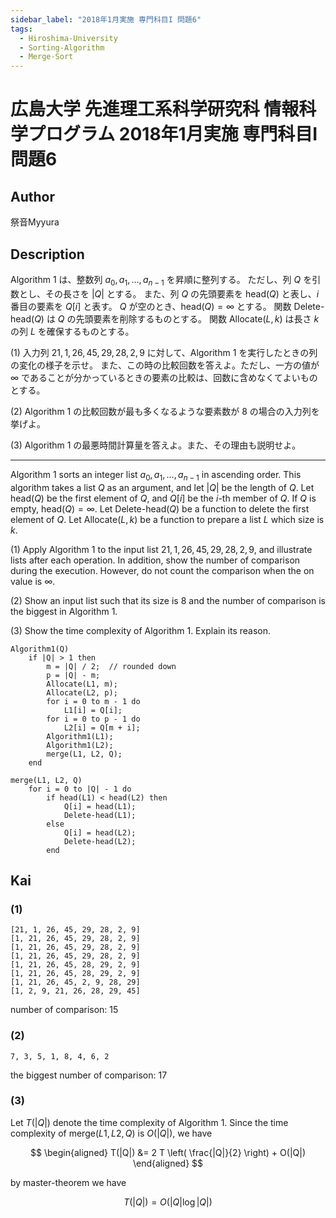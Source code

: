 ```yaml
---
sidebar_label: "2018年1月実施 専門科目I 問題6"
tags:
  - Hiroshima-University
  - Sorting-Algorithm
  - Merge-Sort
---
```

# 広島大学 先進理工系科学研究科 情報科学プログラム 2018年1月実施 専門科目I 問題6


## **Author**
祭音Myyura

## **Description**
Algorithm 1 は、整数列 $a_0, a_1, \ldots, a_{n-1}$ を昇順に整列する。
ただし、列 $Q$ を引数とし、その長さを $|Q|$ とする。
また、列 $Q$ の先頭要素を $\text{head}(Q)$ と表し、$i$ 番目の要素を $Q[i]$ と表す。
$Q$ が空のとき、$\text{head}(Q) = \infty$ とする。
関数 $\text{Delete-head}(Q)$ は $Q$ の先頭要素を削除するものとする。
関数 $\text{Allocate}(L, k)$ は長さ $k$ の列 $L$ を確保するものとする。

(1) 入力列 $21, 1, 26, 45, 29, 28, 2, 9$ に対して、Algorithm 1 を実行したときの列の変化の様子を示せ。
また、この時の比較回数を答えよ。ただし、一方の値が $\infty$ であることが分かっているときの要素の比較は、回数に含めなくてよいものとする。

(2) Algorithm 1 の比較回数が最も多くなるような要素数が $8$ の場合の入力列を挙げよ。

(3) Algorithm 1 の最悪時間計算量を答えよ。また、その理由も説明せよ。

------------------------------------------

Algorithm 1 sorts an integer list $a_0, a_1, \ldots, a_{n-1}$ in ascending order.
This algorithm takes a list $Q$ as an argument, and let $|Q|$ be the length of $Q$.
Let $\text{head}(Q)$ be the first element of $Q$, and $Q[i]$ be the $i$-th member of $Q$.
If $Q$ is empty, $\text{head}(Q) = \infty$.
Let $\text{Delete-head}(Q)$ be a function to delete the first element of $Q$.
Let $\text{Allocate}(L, k)$ be a function to prepare a list $L$ which size is $k$.

(1) Apply Algorithm 1 to the input list $21, 1, 26, 45, 29, 28, 2, 9,$ and illustrate lists after each operation.
In addition, show the number of comparison during the execution.
However, do not count the comparison when the on value is $\infty$.

(2) Show an input list such that its size is $8$ and the number of comparison is the biggest in Algorithm 1.

(3) Show the time complexity of Algorithm 1. Explain its reason.

```text
Algorithm1(Q)
    if |Q| > 1 then
        m = |Q| / 2;  // rounded down
        p = |Q| - m;
        Allocate(L1, m);
        Allocate(L2, p);
        for i = 0 to m - 1 do
            L1[i] = Q[i];
        for i = 0 to p - 1 do
            L2[i] = Q[m + i];
        Algorithm1(L1);
        Algorithm1(L2);
        merge(L1, L2, Q);
    end

merge(L1, L2, Q)
    for i = 0 to |Q| - 1 do
        if head(L1) < head(L2) then
            Q[i] = head(L1);
            Delete-head(L1);
        else
            Q[i] = head(L2);
            Delete-head(L2);
        end
```

## **Kai**
### (1)

```text
[21, 1, 26, 45, 29, 28, 2, 9]
[1, 21, 26, 45, 29, 28, 2, 9]
[1, 21, 26, 45, 29, 28, 2, 9]
[1, 21, 26, 45, 29, 28, 2, 9]
[1, 21, 26, 45, 28, 29, 2, 9]
[1, 21, 26, 45, 28, 29, 2, 9]
[1, 21, 26, 45, 2, 9, 28, 29]
[1, 2, 9, 21, 26, 28, 29, 45]
```

number of comparison: 15

### (2)

```text
7, 3, 5, 1, 8, 4, 6, 2
```

the biggest number of comparison: 17

### (3)
Let $T(|Q|)$ denote the time complexity of Algorithm 1.
Since the time complexity of $\text{merge}(L1, L2, Q)$ is $O(|Q|)$, we have

$$
\begin{aligned}
T(|Q|) &= 2 T \left( \frac{|Q|}{2} \right) + O(|Q|)
\end{aligned}
$$

by master-theorem we have

$$
T(|Q|) = O(|Q| \log |Q|)
$$
